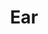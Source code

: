 ---
title: Ear
tags: ["ear", "hearing", "sound", "noise", "silence", "listen", "hear", "auditory"]
icon: ear
svg: '<svg xmlns="http://www.w3.org/2000/svg" width="24" height="24" fill="none" viewBox="0 0 24 24" stroke-width="1.5" stroke-linecap="round" stroke-linejoin="round" stroke="currentColor"><path d="M7.555 16.46c0 1.68.86 3.04 2.415 3.04 1.556 0 2.819-1.14 3.221-3.04.733-3.451 5.496-4.293 3.628-8.878C14.799 2.622 6.75 3.899 6.75 9.618"/><path d="M9.5 14c.46 0 .921-.29 1.295-.618.572-.5.613-1.351.194-1.985-.407-.619-1.336-1.173-1.156-2.018.595-2.793 4.222-2.41 4.463.383"/></svg>'
---
